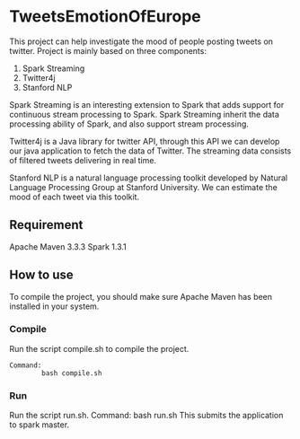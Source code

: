 # TweetsEmotionOfEurope
This project can help investigate the mood of people posting tweets on twitter. Project is mainly based on three components:
1. Spark Streaming
2. Twitter4j
3. Stanford NLP

Spark Streaming is an interesting extension to Spark that adds support for continuous stream processing to Spark. Spark Streaming inherit the data processing ability of Spark, and also support stream processing.

Twitter4j is a Java library for twitter API, through this API we can develop our java application to fetch the data of Twitter. The streaming data consists of filtered tweets delivering in real time.

Stanford NLP is a natural language processing toolkit developed by Natural Language Processing Group at Stanford University. We can estimate the mood of each tweet via this toolkit.

## Requirement
Apache Maven 3.3.3
Spark 1.3.1

## How to use
To compile the project, you should make sure Apache Maven has been installed in your system.

### Compile
Run the script compile.sh to compile the project.

```
Command:
        bash compile.sh
```

### Run
Run the script run.sh.
Command:
        bash run.sh
This submits the application to spark master.
